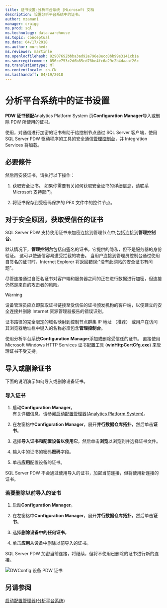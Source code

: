 ```yaml
---
title: 证书设置-分析平台系统 |Microsoft 文档
description: 设置分析平台系统中的证书。
author: mzaman1
manager: craigg
ms.prod: sql
ms.technology: data-warehouse
ms.topic: conceptual
ms.date: 04/17/2018
ms.author: murshedz
ms.reviewer: martinle
ms.openlocfilehash: 82907692bbba3ad92e796e8ecc8bb99e3141cb1a
ms.sourcegitcommit: 056ce753c2d6b85cd78be4fc6a29c2b4daaaf26c
ms.translationtype: MT
ms.contentlocale: zh-CN
ms.lasthandoff: 04/19/2018
---
```

# <a name="certificate-provisioning-in-analytics-platform-system"></a>分析平台系统中的证书设置
**PDW 证书预配**Analytics Platform System 页**Configuration Manager**导入或删除 PDW 所使用的证书。 

使用，对通信进行加密的证书有助于给控制节点通过 SQL Server 客户端，使用 SQL Server PDW 驱动程序的工具的安全通信[管理控制台](monitor-the-appliance-by-using-the-admin-console.md)，并 Integration Services 将加载。 
  
## <a name="prerequisites"></a>必要條件  
然后再安装证书，请执行以下操作：  
  
1.  获取安全证书。 如果你需要有关如何获取安全证书的详细信息，请联系 Microsoft 支持部门。  
  
2.  将证书保存到受密码保护的 PFX 文件中的控件节点。  
  
## <a name="for-security-reasons-obtain-a-trusted-certificate"></a>对于安全原因，获取受信任的证书  
SQL Server PDW 支持使用证书来加密连接到管理节点中;包括连接到**管理控制台**。  
  
默认情况下，**管理控制台**包括自签名的证书，它提供的隐私，但不是服务器的身份验证。 这可以使通信容易遭受拦截的攻击。 当用户连接到管理员控制台通过使用自签名的证书时，Internet Explorer 将返回错误:"没有此网站的安全证书有问题"。  
  
尽管连接通过自签名证书对客户端和服务器之间的正在进行数据进行加密，但连接仍然是来自的攻击者的风险。  
  
> [!WARNING]  
> 设备管理员应立即获取证书链接至受信任的证书颁发机构的客户端，以便建立的安全连接并删除 Internet 资源管理器报告的错误识别。  
  
证书路径的完全限定的域名映射到控制节点群集 IP 地址 （推荐） 或用户在访问其浏览器地址栏中键入的名称必须包含**管理控制台**。  
  
使用分析平台系统**Configuration Manager**添加或删除受信任的证书。 直接使用 Microsoft Windows HTTP Services 证书配置工具 (**winHttpCertCfg.exe**) 来管理证书不受支持。  
  
## <a name="import-or-remove-the-certificate"></a>导入或删除证书  
下面的说明演示如何导入或删除设备证书。  
  
### <a name="to-import-the-certificate"></a>导入证书  
  
1.  启动**Configuration Manager**。  
有关详细信息，请参阅[启动配置管理器&#40;Analytics Platform System&#41;](launch-the-configuration-manager.md)。  

2.  在左窗格中**Configuration Manager**，展开**并行数据仓库拓扑**，然后单击**证书**。  
  
3.  选择**导入证书和配置设备以使用它**，然后单击**浏览**以浏览到并选择证书文件。  
  
4.  输入中的证书的密码**密码**字段。  
  
5.  单击**应用**配置设备的证书。  
  
SQL Server PDW 不会通过使用导入的证书，加密当前连接，但将使用新连接的证书。  
  
### <a name="to-remove-the-previously-imported-certificate"></a>若要删除以前导入的证书  
  
1.  启动**Configuration Manager**。 

<!-- MISSING LINKS
For more information, see [Launch the Configuration Manager &#40;Analytics Platform System&#41;](launch-the-configuration-manager-analytics-platform-system.md).  
-->
  
2.  在左窗格中**Configuration Manager**，展开**并行数据仓库拓扑**，然后单击**证书**。  
  
3.  选择**删除设备中的任何证书**。  
  
4.  单击**应用**从设备中删除以前导入的证书。  
  
SQL Server PDW 加密当前连接，将继续，但将不使用已删除的证书进行新的连接。  
  
![DWConfig 设备 PDW 证书](media/dwconfig-appl-pdw-cert.png "DWConfig 设备 PDW 证书")  
  
## <a name="see-also"></a>另请参阅  
[启动配置管理器&#40;分析平台系统&#41;](launch-the-configuration-manager.md)  
